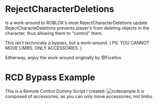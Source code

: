 # RejectCharacterDeletions
Is a work-around to ROBLOX's most RejectCharacterDeletions update
RejectCharacteDeletions prevents player's from deleting objects in the
character, thus allowing them to "control" them.

This isn't technically a bypass, but a work-around.
( PS: YOU CANNOT MOVE LIMBS. ONLY ACCESSORIES. )

Eitherway, enjoy the work-around
originally by @Ficelloo

# RCD Bypass Example
This is a Remote Control Dummy Script I created:
![rcdexample](https://github.com/dex4tw/RejectCharacterDeletions/assets/121840104/30c4d988-542c-4e4d-9312-083a86a81fb5)
It is composed of accessories, as you can only move accessories, not limbs.

